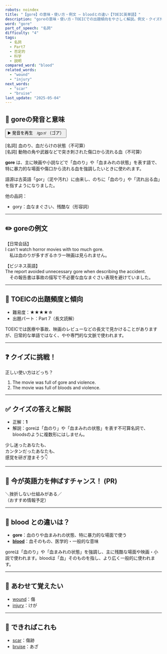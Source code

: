 ```yaml
---
robots: noindex
title: "【gore】の意味・使い方・例文 ― bloodとの違い【TOEIC英単語】"
description: "goreの意味・使い方・TOEICでの出題傾向をやさしく解説。例文・クイズ付きでbloodとの違いもわかりやすく学べます。"
word: "gore"
part_of_speech: "名詞"
difficulty: "4"
tags:
  - 名詞
  - Part7
  - 否定的
  - 科学
  - 説明
compared_word: "blood"
related_words:
  - "wound"
  - "injury"
next_words:
  - "scar"
  - "bruise"
last_update: "2025-05-04"
---
```


## 🔰 goreの発音と意味

<button class="play-audio" onclick="playTTS('gore')">
  <span class="play-audio-main">
    ▶️ 発音を再生　/ɡɔːr/
  </span>
  <span class="play-audio-sub">
    （ゴア）
  </span>
</button>

[名詞] 血のり、血だらけの状態（不可算）  
[名詞] 動物の角や武器などで突き刺された傷口から流れる血（不可算）

**gore** は、主に映画や小説などで「血のり」や「血まみれの状態」を表す語で、特に暴力的な場面や傷口から流れる血を強調したいときに使われます。

語源は古英語「gor」（泥や汚れ）に由来し、のちに「血のり」や「流れ出る血」を指すようになりました。

他の品詞：  
- gory：血なまぐさい、残酷な（形容詞）

---

## ✏️ goreの例文

【日常会話】  
I can't watch horror movies with too much gore.  
　私は血のりが多すぎるホラー映画は見られません。

【ビジネス英語】  
The report avoided unnecessary gore when describing the accident.  
　その報告書は事故の描写で不必要な血なまぐさい表現を避けていました。

---

## 🎯 TOEICの出題頻度と傾向

- 難易度：★★★★☆
- 出題パート：Part 7（長文読解）

TOEICでは医療や事故、映画のレビューなどの長文で見かけることがありますが、日常的な単語ではなく、やや専門的な文脈で使われます。

---

## ❓ クイズに挑戦！

正しい使い方はどっち？

1. The movie was full of gore and violence.  
2. The movie was full of bloods and violence.

---

## ✅ クイズの答えと解説

- 正解：**1**
- 解説：goreは「血のり」や「血まみれの状態」を表す不可算名詞で、bloodsのように複数形にはしません。

少し迷ったあなたも、  
カンタンだったあなたも、  
感覚を研ぎ澄まそう👇️

---

## 🚀 今が英語力を伸ばすチャンス！ (PR)

<div class="info-center">
＼挫折しない仕組みがある／<br>  
（おすすめ情報予定）
</div>

---

## 🤔  blood との違いは？

- **gore**：血のりや血まみれの状態、特に暴力的な場面で使う
- **[blood](/word/blood)**：血そのもの、医学的・一般的な意味

goreは「血のり」や「血まみれの状態」を強調し、主に残酷な場面や映画・小説で使われます。bloodは「血」そのものを指し、より広く一般的に使われます。

---

## 🧩 あわせて覚えたい

- [wound](/word/wound)：傷
- [injury](/word/injury)：けが

---

## 📖 できればこれも

- [scar](/word/scar)：傷跡
- [bruise](/word/bruise)：あざ

<!-- cvid: aid39_bid35 -->
